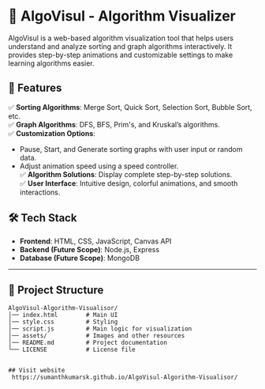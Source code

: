 # 🚀 AlgoVisul - Algorithm Visualizer  

AlgoVisul is a web-based algorithm visualization tool that helps users understand and analyze sorting and graph algorithms interactively. It provides step-by-step animations and customizable settings to make learning algorithms easier.  

## 📌 Features  
✅ **Sorting Algorithms**: Merge Sort, Quick Sort, Selection Sort, Bubble Sort, etc.  
✅ **Graph Algorithms**: DFS, BFS, Prim's, and Kruskal’s algorithms.  
✅ **Customization Options**:  
   - Pause, Start, and Generate sorting graphs with user input or random data.  
   - Adjust animation speed using a speed controller.  
✅ **Algorithm Solutions**: Display complete step-by-step solutions.  
✅ **User Interface**: Intuitive design, colorful animations, and smooth interactions.  

## 🛠️ Tech Stack  
- **Frontend**: HTML, CSS, JavaScript, Canvas API  
- **Backend (Future Scope)**: Node.js, Express  
- **Database (Future Scope)**: MongoDB  

---

## 📂 Project Structure  
```plaintext
AlgoVisul-Algorithm-Visualisor/
│── index.html        # Main UI
│── style.css         # Styling
│── script.js         # Main logic for visualization
│── assets/           # Images and other resources
│── README.md         # Project documentation
└── LICENSE           # License file


## Visit website
 https://sumanthkumarsk.github.io/AlgoVisul-Algorithm-Visualisor/
